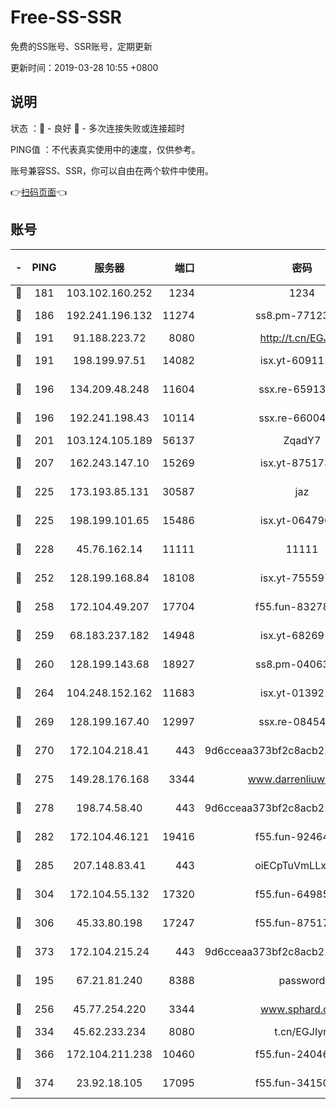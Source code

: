 # Free-SS-SSR

免费的SS账号、SSR账号，定期更新

更新时间：2019-03-28 10:55 +0800

## 说明

状态     ：🙂 - 良好 🙁 - 多次连接失败或连接超时

PING值   ：不代表真实使用中的速度，仅供参考。

账号兼容SS、SSR，你可以自由在两个软件中使用。

👉[扫码页面](https://liesauer.github.io/Free-SS-SSR/)👈

## 账号

|-|PING|服务器|端口|密码|加密方式|区域|
|:----:|:----:|:-----:|-----:|:----:|:----:|:----:|
|🙂|181|103.102.160.252|1234|1234|rc4-md5|JP|
|🙂|186|192.241.196.132|11274|ss8.pm-77123125|aes-256-cfb|US|
|🙂|191|91.188.223.72|8080|http://t.cn/EGJIyrl|rc4-md5|RU|
|🙂|191|198.199.97.51|14082|isx.yt-60911167|aes-256-cfb|US|
|🙂|196|134.209.48.248|11604|ssx.re-65913354|aes-256-cfb|US|
|🙂|196|192.241.198.43|10114|ssx.re-66004566|aes-256-cfb|US|
|🙂|201|103.124.105.189|56137|ZqadY7|chacha20|US|
|🙂|207|162.243.147.10|15269|isx.yt-87517333|aes-256-cfb|US|
|🙂|225|173.193.85.131|30587|jaz|aes-256-cfb|US|
|🙂|225|198.199.101.65|15486|isx.yt-06479676|aes-256-cfb|US|
|🙂|228|45.76.162.14|11111|11111|aes-256-cfb|SG|
|🙂|252|128.199.168.84|18108|isx.yt-75559783|aes-256-cfb|SG|
|🙂|258|172.104.49.207|17704|f55.fun-83278419|aes-256-cfb|SG|
|🙂|259|68.183.237.182|14948|isx.yt-68269192|aes-256-cfb|SG|
|🙂|260|128.199.143.68|18927|ss8.pm-04063806|aes-256-cfb|SG|
|🙂|264|104.248.152.162|11683|isx.yt-01392151|aes-256-cfb|SG|
|🙂|269|128.199.167.40|12997|ssx.re-08454589|aes-256-cfb|SG|
|🙂|270|172.104.218.41|443|9d6cceaa373bf2c8acb22e60b6a58be6|aes-256-cfb|US|
|🙂|275|149.28.176.168|3344|www.darrenliuwei.com|aes-256-cfb|AU|
|🙂|278|198.74.58.40|443|9d6cceaa373bf2c8acb22e60b6a58be6|aes-256-cfb|US|
|🙂|282|172.104.46.121|19416|f55.fun-92464181|aes-256-cfb|SG|
|🙂|285|207.148.83.41|443|oiECpTuVmLLxk4Ts|aes-256-cfb|AU|
|🙂|304|172.104.55.132|17320|f55.fun-64985586|aes-256-cfb|SG|
|🙂|306|45.33.80.198|17247|f55.fun-87517623|aes-256-cfb|US|
|🙂|373|172.104.215.24|443|9d6cceaa373bf2c8acb22e60b6a58be6|aes-256-cfb|US|
|🙂|195|67.21.81.240|8388|password|aes-256-cfb|US|
|🙂|256|45.77.254.220|3344|www.sphard.com|aes-256-cfb|SG|
|🙂|334|45.62.233.234|8080|t.cn/EGJIyrl|rc4-md5|CA|
|🙂|366|172.104.211.238|10460|f55.fun-24046186|aes-256-cfb|US|
|🙂|374|23.92.18.105|17095|f55.fun-34150095|aes-256-cfb|US|
